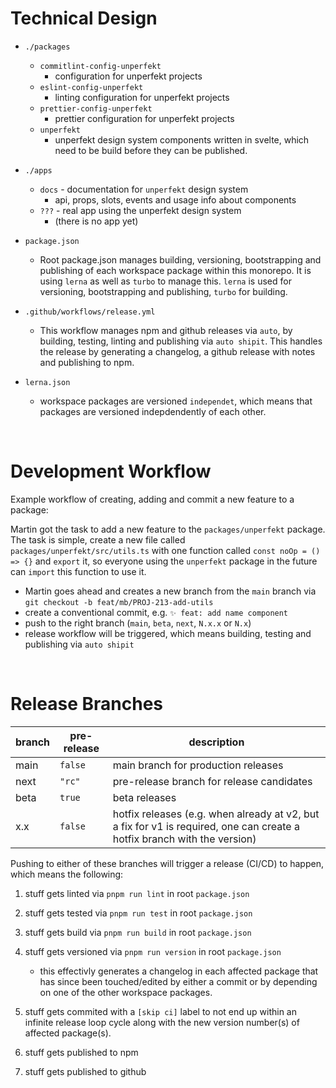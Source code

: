 # Technical Design

- `./packages`

  - `commitlint-config-unperfekt`
    - configuration for unperfekt projects
  - `eslint-config-unperfekt`
    - linting configuration for unperfekt projects
  - `prettier-config-unperfekt`
    - prettier configuration for unperfekt projects
  - `unperfekt`
    - unperfekt design system components written in svelte, which need to be build before they can be published.

- `./apps`

  - `docs` - documentation for `unperfekt` design system
    - api, props, slots, events and usage info about components
  - `???` - real app using the unperfekt design system
    - (there is no app yet)

- `package.json`

  - Root package.json manages building, versioning, bootstrapping and publishing of each workspace package within this monorepo. It is using `lerna` as well as `turbo` to manage this. `lerna` is used for versioning, bootstrapping and publishing, `turbo` for building.

- `.github/workflows/release.yml`

  - This workflow manages npm and github releases via `auto`, by building, testing, linting and publishing via `auto shipit`. This handles the release by generating a changelog, a github release with notes and publishing to npm.

- `lerna.json`
  - workspace packages are versioned `independet`, which means that packages are versioned indepdendently of each other.

<br/>

# Development Workflow

Example workflow of creating, adding and commit a new feature to a package:

Martin got the task to add a new feature to the `packages/unperfekt` package. The task is simple, create a new file called `packages/unperfekt/src/utils.ts` with one function called `const noOp = () => {}` and `export` it, so everyone using the `unperfekt` package in the future can `import` this function to use it.

* Martin goes ahead and creates a new branch from the `main` branch via `git checkout -b feat/mb/PROJ-213-add-utils`
* create a conventional commit, e.g. `✨ feat: add name component`
* push to the right branch (`main`, `beta`, `next`, `N.x.x` or `N.x`)
* release workflow will be triggered, which means building, testing and publishing via `auto shipit`

<br/>

# Release Branches

| branch | pre-release | description |
| --- | --- | --- |
| main | `false` | main branch for production releases |
| next | `"rc"` | pre-release branch for release candidates |
| beta | `true` | beta releases |
| x.x | `false` | hotfix releases (e.g. when already at v2, but a fix for v1 is required, one can create a hotfix branch with the version) |

Pushing to either of these branches will trigger a release (CI/CD) to happen, which means the following:

1. stuff gets linted via `pnpm run lint` in root `package.json`
2. stuff gets tested via `pnpm run test` in root `package.json`
3. stuff gets build via `pnpm run build` in root `package.json`
4. stuff gets versioned via `pnpm run version` in root `package.json`
    * this effectivly generates a changelog in each affected package that has since been touched/edited by either a commit or by depending on one of the other workspace packages.

5. stuff gets commited with a `[skip ci]` label to not end up within an infinite release loop cycle along with the new version number(s) of affected package(s).
6. stuff gets published to npm
7. stuff gets published to github
